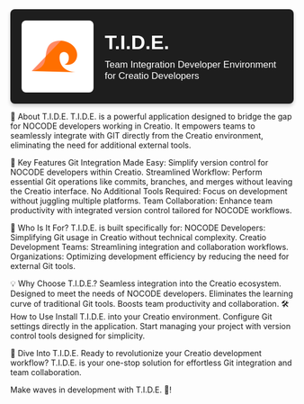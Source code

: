<div style="display: flex; align-items: center; justify-content: start; background: #1E1E1E; color: #FFFFFF; padding: 20px; font-family: Arial, sans-serif; border-radius: 8px; box-shadow: 0 4px 6px rgba(0,0,0,0.2);">
  <!-- Logo on the left -->
  <a href="/icons/tide.svg" target="_blank" style="flex-shrink: 0; margin-right: 20px; text-decoration: none;">
    <img src="/icons/tide.svg" alt="T.I.D.E. Logo" style="width: 128px; height: auto; border-radius: 8px; display: block;" />
  </a>

  <!-- Title and description on the right -->
  <div style="flex: 1; text-align: left;">
    <h1 style="font-size: 2.5em; font-weight: bold; margin: 0; color: #FFFFFF;">T.I.D.E.</h1>
    <p style="font-size: 1.2em; margin-top: 10px; margin-bottom: 0; color: #FFFFFF;">Team Integration Developer Environment for Creatio Developers</p>
  </div>
</div>



🚀 About T.I.D.E.
T.I.D.E. is a powerful application designed to bridge the gap for NOCODE developers working in Creatio. It empowers teams to seamlessly integrate with GIT directly from the Creatio environment, eliminating the need for additional external tools.

🌟 Key Features
Git Integration Made Easy: Simplify version control for NOCODE developers within Creatio.
Streamlined Workflow: Perform essential Git operations like commits, branches, and merges without leaving the Creatio interface.
No Additional Tools Required: Focus on development without juggling multiple platforms.
Team Collaboration: Enhance team productivity with integrated version control tailored for NOCODE workflows.

🎯 Who Is It For?
T.I.D.E. is built specifically for:
NOCODE Developers: Simplifying Git usage in Creatio without technical complexity.
Creatio Development Teams: Streamlining integration and collaboration workflows.
Organizations: Optimizing development efficiency by reducing the need for external Git tools.

💡 Why Choose T.I.D.E.?
Seamless integration into the Creatio ecosystem.
Designed to meet the needs of NOCODE developers.
Eliminates the learning curve of traditional Git tools.
Boosts team productivity and collaboration.
🛠️ How to Use
Install T.I.D.E. into your Creatio environment.
Configure Git settings directly in the application.
Start managing your project with version control tools designed for simplicity.

🌊 Dive Into T.I.D.E.
Ready to revolutionize your Creatio development workflow?
T.I.D.E. is your one-stop solution for effortless Git integration and team collaboration.

Make waves in development with T.I.D.E. 🌊!
